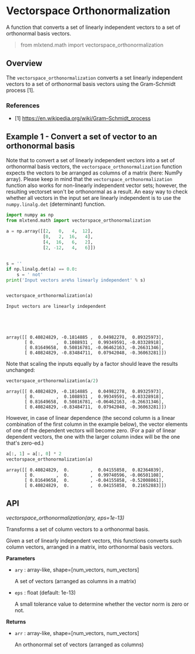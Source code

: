 # Vectorspace Orthonormalization

A function that converts a set of linearly independent vectors to a set of orthonormal basis vectors.

> from mlxtend.math import vectorspace_orthonormalization

## Overview

The `vectorspace_orthonormalization` converts a set linearly independent vectors to a set of orthonormal basis vectors using the Gram-Schmidt process [1]. 

### References

- [1] https://en.wikipedia.org/wiki/Gram–Schmidt_process

## Example 1 - Convert a set of vector to an orthonormal basis

Note that to convert a set of linearly independent vectors into a set of orthonormal basis vectors, the `vectorspace_orthonormalization` function expects the vectors to be arranged as columns of a matrix (here: NumPy array). Please keep in mind that the `vectorspace_orthonormalization` function also works for non-linearly independent vector sets; however, the resulting vectorset won't be orthonormal as a result. An easy way to check whether all vectors in the input set are linearly independent is to use the `numpy.linalg.det` (determinant) function.


```python
import numpy as np
from mlxtend.math import vectorspace_orthonormalization
    
a = np.array([[2,   0,   4,  12],
              [0,   2,  16,   4],
              [4,  16,   6,   2],
              [2, -12,   4,   6]])


s = ''
if np.linalg.det(a) == 0.0:
    s = ' not'
print('Input vectors are%s linearly independent' % s)


vectorspace_orthonormalization(a)
```

    Input vectors are linearly independent





    array([[ 0.40824829, -0.1814885 ,  0.04982278,  0.89325973],
           [ 0.        ,  0.1088931 ,  0.99349591, -0.03328918],
           [ 0.81649658,  0.50816781, -0.06462163, -0.26631346],
           [ 0.40824829, -0.83484711,  0.07942048, -0.36063281]])



Note that scaling the inputs equally by a factor should leave the results unchanged:


```python
vectorspace_orthonormalization(a/2)
```




    array([[ 0.40824829, -0.1814885 ,  0.04982278,  0.89325973],
           [ 0.        ,  0.1088931 ,  0.99349591, -0.03328918],
           [ 0.81649658,  0.50816781, -0.06462163, -0.26631346],
           [ 0.40824829, -0.83484711,  0.07942048, -0.36063281]])



However, in case of linear dependence (the second column is a linear combination of the first column in the example below), the vector elements of one of the dependent vectors will become zero. (For a pair of linear dependent vectors, the one with the larger column index will be the one that's zero-ed.)


```python
a[:, 1] = a[:, 0] * 2
vectorspace_orthonormalization(a)
```




    array([[ 0.40824829,  0.        ,  0.04155858,  0.82364839],
           [ 0.        ,  0.        ,  0.99740596, -0.06501108],
           [ 0.81649658,  0.        , -0.04155858, -0.52008861],
           [ 0.40824829,  0.        ,  0.04155858,  0.21652883]])



## API


*vectorspace_orthonormalization(ary, eps=1e-13)*

Transforms a set of column vectors to a orthonormal basis.

Given a set of linearly independent vectors, this functions converts such
column vectors, arranged in a matrix, into orthonormal basis
vectors.

**Parameters**

- `ary` : array-like, shape=[num_vectors, num_vectors]

    A set of vectors (arranged as columns in a matrix)


- `eps` : float (default: 1e-13)

    A small tolerance value to determine whether
    the vector norm is zero or not.

**Returns**

- `arr` : array-like, shape=[num_vectors, num_vectors]

    An orthonormal set of vectors (arranged as columns)


